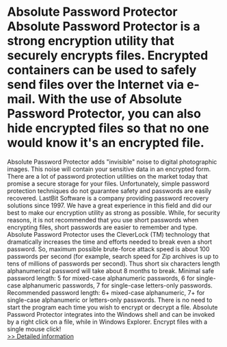 # Absolute Password Protector<br />Absolute Password Protector is a strong encryption utility that securely encrypts files. Encrypted containers can be used to safely send files over the Internet via e-mail. With the use of Absolute Password Protector, you can also hide encrypted files so that no one would know it's an encrypted file.
Absolute Password Protector adds "invisible" noise to digital photographic images. This noise will contain your sensitive data in an encrypted form. There are a lot of password protection utilities on the market today that promise a secure storage for your files. Unfortunately, simple password protection techniques do not guarantee safety and passwords are easily recovered. LastBit Software is a company providing password recovery solutions since 1997. We have a great experience in this field and did our best to make our encryption utility as strong as possible.
While, for security reasons, it is not recommended that you use short passwords when encrypting files, short passwords are easier to remember and type. Absolute Password Protector uses the CleverLock (TM) technology that dramatically increases the time and efforts needed to break even a short password. So, maximum possible brute-force attack speed is about 100 passwords per second (for example, search speed for Zip archives is up to tens of millions of passwords per second). Thus short six characters length alphanumerical password will take about 8 months to break. Minimal safe password length: 5 for mixed-case alphanumeric passwords, 6 for single-case alphanumeric passwords, 7 for single-case letters-only passwords. Recommended password length: 6+ mixed-case alphanumeric, 7+ for single-case alphanumeric or letters-only passwords.
There is no need to start the program each time you wish to encrypt or decrypt a file. Absolute Password Protector integrates into the Windows shell and can be invoked by a right click on a file, while in Windows Explorer. Encrypt files with a single mouse click!<br />[>> Detailed information](https://secure.shareit.com/shareit/product.html?productid=192948&affiliateid=200057808)